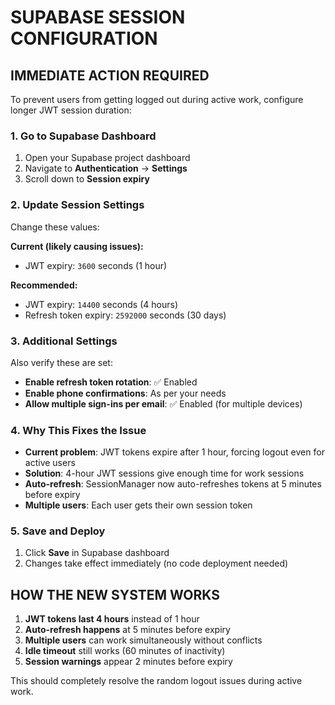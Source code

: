 # SUPABASE SESSION CONFIGURATION

## IMMEDIATE ACTION REQUIRED

To prevent users from getting logged out during active work, configure longer JWT session duration:

### 1. Go to Supabase Dashboard
1. Open your Supabase project dashboard
2. Navigate to **Authentication** → **Settings**
3. Scroll down to **Session expiry**

### 2. Update Session Settings
Change these values:

**Current (likely causing issues):**
- JWT expiry: `3600` seconds (1 hour)

**Recommended:**
- JWT expiry: `14400` seconds (4 hours)
- Refresh token expiry: `2592000` seconds (30 days)

### 3. Additional Settings
Also verify these are set:
- **Enable refresh token rotation**: ✅ Enabled
- **Enable phone confirmations**: As per your needs
- **Allow multiple sign-ins per email**: ✅ Enabled (for multiple devices)

### 4. Why This Fixes the Issue
- **Current problem**: JWT tokens expire after 1 hour, forcing logout even for active users
- **Solution**: 4-hour JWT sessions give enough time for work sessions
- **Auto-refresh**: SessionManager now auto-refreshes tokens at 5 minutes before expiry
- **Multiple users**: Each user gets their own session token

### 5. Save and Deploy
1. Click **Save** in Supabase dashboard
2. Changes take effect immediately (no code deployment needed)

## HOW THE NEW SYSTEM WORKS

1. **JWT tokens last 4 hours** instead of 1 hour
2. **Auto-refresh happens** at 5 minutes before expiry
3. **Multiple users** can work simultaneously without conflicts
4. **Idle timeout** still works (60 minutes of inactivity)
5. **Session warnings** appear 2 minutes before expiry

This should completely resolve the random logout issues during active work.
